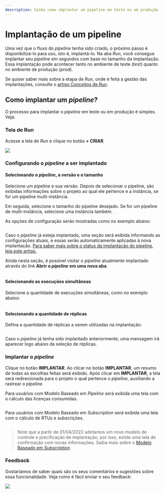 ```yaml
---
description: Saiba como implantar um pipeline em teste ou em produção
---
```


# Implantação de um pipeline

Uma vez que o fluxo do _pipeline_ tenha sido criado, o próximo passo é disponibilizá-lo para uso, isto é, implantá-lo. Na aba _Run_, você consegue implantar seu _pipeline_ em segundos com base no tamanho da implantação. Essa implantação pode acontecer tanto no ambiente de teste (_test_) quanto no ambiente de produção (_prod_).

Se quiser saber mais sobre a etapa de Run, onde é feita a gestão das implantações, consulte o [artigo Conceitos de Run](runtime.md).

## **Como implantar um **_**pipeline**_**?** <a href="#h_a34f6b010d" id="h_a34f6b010d"></a>

O processo para implantar o _pipeline_ em teste ou em produção é simples. Veja:

### Tela de Run

Acesse a tela de _Run_ e clique no botão **+ CRIAR**.

![](<../.gitbook/assets/1 - Run - Tela Principal (1).jpg>)

### Configurando o _pipeline_ a ser implantado

#### Selecionando o _pipeline_, a versão e o tamanho

Selecione um pipeline e sua versão. Depois de selecionar o pipeline, são exibidas informações sobre o projeto ao qual ele pertence e a instância, se for um pipeline multi-instância.&#x20;

Em seguida, selecione o tamanho do pipeline desejado. Se for um pipeline de multi-instância, selecione uma instância também.

As opções de configuração serão mostradas como no exemplo abaixo:

<figure><img src="../.gitbook/assets/Pipeline select.jpg" alt=""><figcaption></figcaption></figure>

Caso o _pipeline_ já esteja implantado, uma seção será exibida informando as configurações atuais, e essas serão automaticamente aplicadas à nova implantação. [Para saber mais sobre o status da implantação do pipeline, leia este artigo.](https://docs.digibee.com/documentation/v/pt-br/run/status-de-implantacao-do-pipeline)

Ainda nesta seção, é possível visitar o _pipeline_ atualmente implantado através do _link_ **Abrir o **_**pipeline**_** em uma nova aba**.

<figure><img src="../.gitbook/assets/Geral info (1).jpg" alt=""><figcaption></figcaption></figure>

#### Selecionando as execuções simultâneas&#x20;

Selecione a quantidade de execuções simultâneas, como no exemplo abaixo:

<figure><img src="../.gitbook/assets/Exec. simu..jpg" alt=""><figcaption></figcaption></figure>

#### Selecionando a quantidade de réplicas  <a href="#h_dcf51c688c" id="h_dcf51c688c"></a>

Defina a quantidade de réplicas a serem utilizadas na implantação:

<figure><img src="../.gitbook/assets/Replica.jpg" alt=""><figcaption></figcaption></figure>

Caso o _pipeline_ já tenha sido implantado anteriormente, uma mensagem irá aparecer logo abaixo da seleção de réplicas.

### Implantar o _pipeline_ <a href="#h_9069fee6cc" id="h_9069fee6cc"></a>

Clique no botão **IMPLANTAR**. Ao clicar no botão **IMPLANTAR**, um resumo de todas as escolhas feitas será exibido. Após clicar em **IMPLANTAR**, a tela será redirecionada para o projeto o qual pertence o _pipeline_, auxiliando a rastrear o _pipeline_.

Para usuários com Modelo Baseado em _Pipeline_ será exibida uma tela com o cálculo das licenças consumidas.

<figure><img src="../.gitbook/assets/implantação final.jpg" alt=""><figcaption></figcaption></figure>

Para usuários com Modelo Baseado em _Subscription_ será exibida uma tela com o cálculo de RTUs e subscrições.

<figure><img src="../.gitbook/assets/pt deploying.png" alt=""><figcaption></figcaption></figure>

> Note que a partir de 01/04/2022 adotamos um novo modelo de controle e precificação de implantação, por isso, existe uma tela de confirmação com novas informações. Saiba mais sobre o [Modelo Baseado em _Subscription_](https://docs.digibee.com/help-center/v/pt-br/geral/novo-modelo-saas-subscription).

### **Feedback** <a href="#h_b71ada9afe" id="h_b71ada9afe"></a>

Gostaríamos de saber quais são os seus comentários e sugestões sobre essa funcionalidade. Veja como é fácil enviar o seu feedback:

![](../.gitbook/assets/Gif.gif)
